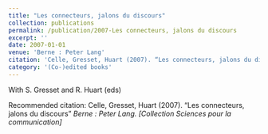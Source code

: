 ```yaml
---
title: "Les connecteurs, jalons du discours"
collection: publications
permalink: /publication/2007-Les connecteurs, jalons du discours
excerpt: ''
date: 2007-01-01
venue: 'Berne : Peter Lang'
citation: 'Celle, Gresset, Huart (2007). “Les connecteurs, jalons du discours” <i>Berne : Peter Lang. [Collection Sciences pour la communication]</i>'
category: '(Co-)edited books'
---
```

With S. Gresset and R. Huart (eds)

Recommended citation: Celle, Gresset, Huart (2007). “Les connecteurs, jalons du discours” <i>Berne : Peter Lang. [Collection Sciences pour la communication]</i>